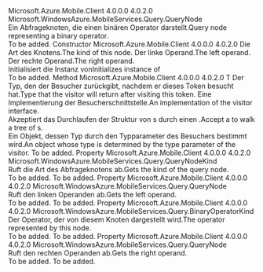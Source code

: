 <Type Name="BinaryOperatorNode" FullName="Microsoft.WindowsAzure.MobileServices.Query.BinaryOperatorNode">
  <TypeSignature Language="C#" Value="public sealed class BinaryOperatorNode : Microsoft.WindowsAzure.MobileServices.Query.QueryNode" />
  <TypeSignature Language="ILAsm" Value=".class public auto ansi sealed beforefieldinit BinaryOperatorNode extends Microsoft.WindowsAzure.MobileServices.Query.QueryNode" />
  <TypeSignature Language="DocId" Value="T:Microsoft.WindowsAzure.MobileServices.Query.BinaryOperatorNode" />
  <TypeSignature Language="VB.NET" Value="Public NotInheritable Class BinaryOperatorNode&#xA;Inherits QueryNode" />
  <TypeSignature Language="F#" Value="type BinaryOperatorNode = class&#xA;    inherit QueryNode" />
  <AssemblyInfo>
    <AssemblyName>Microsoft.Azure.Mobile.Client</AssemblyName>
    <AssemblyVersion>4.0.0.0</AssemblyVersion>
    <AssemblyVersion>4.0.2.0</AssemblyVersion>
  </AssemblyInfo>
  <Base>
    <BaseTypeName>Microsoft.WindowsAzure.MobileServices.Query.QueryNode</BaseTypeName>
  </Base>
  <Interfaces />
  <Docs>
    <summary>
            <span data-ttu-id="c1750-101">Ein Abfrageknoten, die einen binären Operator darstellt.</span><span class="sxs-lookup"><span data-stu-id="c1750-101">Query node representing a binary operator.</span></span>
            </summary>
    <remarks>To be added.</remarks>
  </Docs>
  <Members>
    <Member MemberName=".ctor">
      <MemberSignature Language="C#" Value="public BinaryOperatorNode (Microsoft.WindowsAzure.MobileServices.Query.BinaryOperatorKind kind, Microsoft.WindowsAzure.MobileServices.Query.QueryNode left, Microsoft.WindowsAzure.MobileServices.Query.QueryNode right);" />
      <MemberSignature Language="ILAsm" Value=".method public hidebysig specialname rtspecialname instance void .ctor(valuetype Microsoft.WindowsAzure.MobileServices.Query.BinaryOperatorKind kind, class Microsoft.WindowsAzure.MobileServices.Query.QueryNode left, class Microsoft.WindowsAzure.MobileServices.Query.QueryNode right) cil managed" />
      <MemberSignature Language="DocId" Value="M:Microsoft.WindowsAzure.MobileServices.Query.BinaryOperatorNode.#ctor(Microsoft.WindowsAzure.MobileServices.Query.BinaryOperatorKind,Microsoft.WindowsAzure.MobileServices.Query.QueryNode,Microsoft.WindowsAzure.MobileServices.Query.QueryNode)" />
      <MemberSignature Language="VB.NET" Value="Public Sub New (kind As BinaryOperatorKind, left As QueryNode, right As QueryNode)" />
      <MemberSignature Language="F#" Value="new Microsoft.WindowsAzure.MobileServices.Query.BinaryOperatorNode : Microsoft.WindowsAzure.MobileServices.Query.BinaryOperatorKind * Microsoft.WindowsAzure.MobileServices.Query.QueryNode * Microsoft.WindowsAzure.MobileServices.Query.QueryNode -&gt; Microsoft.WindowsAzure.MobileServices.Query.BinaryOperatorNode" Usage="new Microsoft.WindowsAzure.MobileServices.Query.BinaryOperatorNode (kind, left, right)" />
      <MemberType>Constructor</MemberType>
      <AssemblyInfo>
        <AssemblyName>Microsoft.Azure.Mobile.Client</AssemblyName>
        <AssemblyVersion>4.0.0.0</AssemblyVersion>
        <AssemblyVersion>4.0.2.0</AssemblyVersion>
      </AssemblyInfo>
      <Parameters>
        <Parameter Name="kind" Type="Microsoft.WindowsAzure.MobileServices.Query.BinaryOperatorKind" />
        <Parameter Name="left" Type="Microsoft.WindowsAzure.MobileServices.Query.QueryNode" />
        <Parameter Name="right" Type="Microsoft.WindowsAzure.MobileServices.Query.QueryNode" />
      </Parameters>
      <Docs>
        <param name="kind"><span data-ttu-id="c1750-102">Die Art des Knotens.</span><span class="sxs-lookup"><span data-stu-id="c1750-102">The kind of this node.</span></span></param>
        <param name="left"><span data-ttu-id="c1750-103">Der linke Operand.</span><span class="sxs-lookup"><span data-stu-id="c1750-103">The left operand.</span></span></param>
        <param name="right"><span data-ttu-id="c1750-104">Der rechte Operand.</span><span class="sxs-lookup"><span data-stu-id="c1750-104">The right operand.</span></span></param>
        <summary>
            <span data-ttu-id="c1750-105">Initialisiert die Instanz von<see cref="T:Microsoft.WindowsAzure.MobileServices.Query.BinaryOperatorNode" /></span><span class="sxs-lookup"><span data-stu-id="c1750-105">Initializes instance of <see cref="T:Microsoft.WindowsAzure.MobileServices.Query.BinaryOperatorNode" /></span></span></summary>
        <remarks>To be added.</remarks>
      </Docs>
    </Member>
    <Member MemberName="Accept&lt;T&gt;">
      <MemberSignature Language="C#" Value="public override T Accept&lt;T&gt; (Microsoft.WindowsAzure.MobileServices.Query.QueryNodeVisitor&lt;T&gt; visitor);" />
      <MemberSignature Language="ILAsm" Value=".method public hidebysig virtual instance !!T Accept&lt;T&gt;(class Microsoft.WindowsAzure.MobileServices.Query.QueryNodeVisitor`1&lt;!!T&gt; visitor) cil managed" />
      <MemberSignature Language="DocId" Value="M:Microsoft.WindowsAzure.MobileServices.Query.BinaryOperatorNode.Accept``1(Microsoft.WindowsAzure.MobileServices.Query.QueryNodeVisitor{``0})" />
      <MemberSignature Language="VB.NET" Value="Public Overrides Function Accept(Of T) (visitor As QueryNodeVisitor(Of T)) As T" />
      <MemberSignature Language="F#" Value="override this.Accept : Microsoft.WindowsAzure.MobileServices.Query.QueryNodeVisitor&lt;'T&gt; -&gt; 'T" Usage="binaryOperatorNode.Accept visitor" />
      <MemberType>Method</MemberType>
      <AssemblyInfo>
        <AssemblyName>Microsoft.Azure.Mobile.Client</AssemblyName>
        <AssemblyVersion>4.0.0.0</AssemblyVersion>
        <AssemblyVersion>4.0.2.0</AssemblyVersion>
      </AssemblyInfo>
      <ReturnValue>
        <ReturnType>T</ReturnType>
      </ReturnValue>
      <TypeParameters>
        <TypeParameter Name="T" />
      </TypeParameters>
      <Parameters>
        <Parameter Name="visitor" Type="Microsoft.WindowsAzure.MobileServices.Query.QueryNodeVisitor&lt;T&gt;" />
      </Parameters>
      <Docs>
        <typeparam name="T"><span data-ttu-id="c1750-106">Der Typ, den der Besucher zurückgibt, nachdem er dieses Token besucht hat.</span><span class="sxs-lookup"><span data-stu-id="c1750-106">Type that the visitor will return after visiting this token.</span></span></typeparam>
        <param name="visitor"><span data-ttu-id="c1750-107">Eine Implementierung der Besucherschnittstelle.</span><span class="sxs-lookup"><span data-stu-id="c1750-107">An implementation of the visitor interface.</span></span></param>
        <summary>
            <span data-ttu-id="c1750-108">Akzeptiert das Durchlaufen der Struktur von <see cref="T:Microsoft.WindowsAzure.MobileServices.Query.QueryNodeVisitor`1" />s durch einen <see cref="T:Microsoft.WindowsAzure.MobileServices.Query.QueryNode" />.</span><span class="sxs-lookup"><span data-stu-id="c1750-108">Accept a <see cref="T:Microsoft.WindowsAzure.MobileServices.Query.QueryNodeVisitor`1" /> to walk a tree of <see cref="T:Microsoft.WindowsAzure.MobileServices.Query.QueryNode" />s.</span></span>
            </summary>
        <returns><span data-ttu-id="c1750-109">Ein Objekt, dessen Typ durch den Typparameter des Besuchers bestimmt wird.</span><span class="sxs-lookup"><span data-stu-id="c1750-109">An object whose type is determined by the type parameter of the visitor.</span></span></returns>
        <remarks>To be added.</remarks>
      </Docs>
    </Member>
    <Member MemberName="Kind">
      <MemberSignature Language="C#" Value="public override Microsoft.WindowsAzure.MobileServices.Query.QueryNodeKind Kind { get; }" />
      <MemberSignature Language="ILAsm" Value=".property instance valuetype Microsoft.WindowsAzure.MobileServices.Query.QueryNodeKind Kind" />
      <MemberSignature Language="DocId" Value="P:Microsoft.WindowsAzure.MobileServices.Query.BinaryOperatorNode.Kind" />
      <MemberSignature Language="VB.NET" Value="Public Overrides ReadOnly Property Kind As QueryNodeKind" />
      <MemberSignature Language="F#" Value="member this.Kind : Microsoft.WindowsAzure.MobileServices.Query.QueryNodeKind" Usage="Microsoft.WindowsAzure.MobileServices.Query.BinaryOperatorNode.Kind" />
      <MemberType>Property</MemberType>
      <AssemblyInfo>
        <AssemblyName>Microsoft.Azure.Mobile.Client</AssemblyName>
        <AssemblyVersion>4.0.0.0</AssemblyVersion>
        <AssemblyVersion>4.0.2.0</AssemblyVersion>
      </AssemblyInfo>
      <ReturnValue>
        <ReturnType>Microsoft.WindowsAzure.MobileServices.Query.QueryNodeKind</ReturnType>
      </ReturnValue>
      <Docs>
        <summary>
            <span data-ttu-id="c1750-110">Ruft die Art des Abfrageknotens ab.</span><span class="sxs-lookup"><span data-stu-id="c1750-110">Gets the kind of the query node.</span></span>
            </summary>
        <value>To be added.</value>
        <remarks>To be added.</remarks>
      </Docs>
    </Member>
    <Member MemberName="LeftOperand">
      <MemberSignature Language="C#" Value="public Microsoft.WindowsAzure.MobileServices.Query.QueryNode LeftOperand { get; }" />
      <MemberSignature Language="ILAsm" Value=".property instance class Microsoft.WindowsAzure.MobileServices.Query.QueryNode LeftOperand" />
      <MemberSignature Language="DocId" Value="P:Microsoft.WindowsAzure.MobileServices.Query.BinaryOperatorNode.LeftOperand" />
      <MemberSignature Language="VB.NET" Value="Public ReadOnly Property LeftOperand As QueryNode" />
      <MemberSignature Language="F#" Value="member this.LeftOperand : Microsoft.WindowsAzure.MobileServices.Query.QueryNode" Usage="Microsoft.WindowsAzure.MobileServices.Query.BinaryOperatorNode.LeftOperand" />
      <MemberType>Property</MemberType>
      <AssemblyInfo>
        <AssemblyName>Microsoft.Azure.Mobile.Client</AssemblyName>
        <AssemblyVersion>4.0.0.0</AssemblyVersion>
        <AssemblyVersion>4.0.2.0</AssemblyVersion>
      </AssemblyInfo>
      <ReturnValue>
        <ReturnType>Microsoft.WindowsAzure.MobileServices.Query.QueryNode</ReturnType>
      </ReturnValue>
      <Docs>
        <summary>
            <span data-ttu-id="c1750-111">Ruft den linken Operanden ab.</span><span class="sxs-lookup"><span data-stu-id="c1750-111">Gets the left operand.</span></span>
            </summary>
        <value>To be added.</value>
        <remarks>To be added.</remarks>
      </Docs>
    </Member>
    <Member MemberName="OperatorKind">
      <MemberSignature Language="C#" Value="public Microsoft.WindowsAzure.MobileServices.Query.BinaryOperatorKind OperatorKind { get; }" />
      <MemberSignature Language="ILAsm" Value=".property instance valuetype Microsoft.WindowsAzure.MobileServices.Query.BinaryOperatorKind OperatorKind" />
      <MemberSignature Language="DocId" Value="P:Microsoft.WindowsAzure.MobileServices.Query.BinaryOperatorNode.OperatorKind" />
      <MemberSignature Language="VB.NET" Value="Public ReadOnly Property OperatorKind As BinaryOperatorKind" />
      <MemberSignature Language="F#" Value="member this.OperatorKind : Microsoft.WindowsAzure.MobileServices.Query.BinaryOperatorKind" Usage="Microsoft.WindowsAzure.MobileServices.Query.BinaryOperatorNode.OperatorKind" />
      <MemberType>Property</MemberType>
      <AssemblyInfo>
        <AssemblyName>Microsoft.Azure.Mobile.Client</AssemblyName>
        <AssemblyVersion>4.0.0.0</AssemblyVersion>
        <AssemblyVersion>4.0.2.0</AssemblyVersion>
      </AssemblyInfo>
      <ReturnValue>
        <ReturnType>Microsoft.WindowsAzure.MobileServices.Query.BinaryOperatorKind</ReturnType>
      </ReturnValue>
      <Docs>
        <summary>
            <span data-ttu-id="c1750-112">Der Operator, der von diesem Knoten dargestellt wird.</span><span class="sxs-lookup"><span data-stu-id="c1750-112">The operator represented by this node.</span></span>
            </summary>
        <value>To be added.</value>
        <remarks>To be added.</remarks>
      </Docs>
    </Member>
    <Member MemberName="RightOperand">
      <MemberSignature Language="C#" Value="public Microsoft.WindowsAzure.MobileServices.Query.QueryNode RightOperand { get; }" />
      <MemberSignature Language="ILAsm" Value=".property instance class Microsoft.WindowsAzure.MobileServices.Query.QueryNode RightOperand" />
      <MemberSignature Language="DocId" Value="P:Microsoft.WindowsAzure.MobileServices.Query.BinaryOperatorNode.RightOperand" />
      <MemberSignature Language="VB.NET" Value="Public ReadOnly Property RightOperand As QueryNode" />
      <MemberSignature Language="F#" Value="member this.RightOperand : Microsoft.WindowsAzure.MobileServices.Query.QueryNode" Usage="Microsoft.WindowsAzure.MobileServices.Query.BinaryOperatorNode.RightOperand" />
      <MemberType>Property</MemberType>
      <AssemblyInfo>
        <AssemblyName>Microsoft.Azure.Mobile.Client</AssemblyName>
        <AssemblyVersion>4.0.0.0</AssemblyVersion>
        <AssemblyVersion>4.0.2.0</AssemblyVersion>
      </AssemblyInfo>
      <ReturnValue>
        <ReturnType>Microsoft.WindowsAzure.MobileServices.Query.QueryNode</ReturnType>
      </ReturnValue>
      <Docs>
        <summary>
            <span data-ttu-id="c1750-113">Ruft den rechten Operanden ab.</span><span class="sxs-lookup"><span data-stu-id="c1750-113">Gets the right operand.</span></span>
            </summary>
        <value>To be added.</value>
        <remarks>To be added.</remarks>
      </Docs>
    </Member>
  </Members>
</Type>